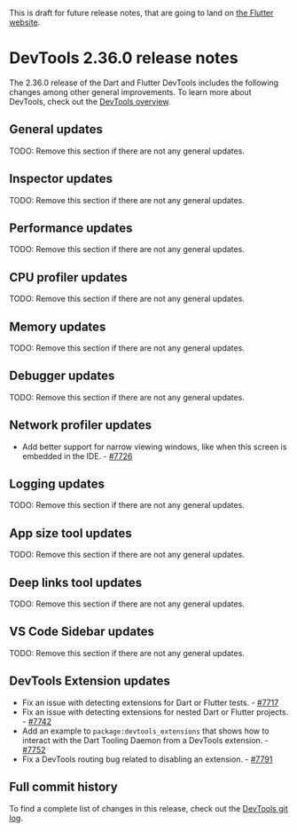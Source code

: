 This is draft for future release notes, that are going to land on
[the Flutter website](https://docs.flutter.dev/tools/devtools/release-notes).

# DevTools 2.36.0 release notes

The 2.36.0 release of the Dart and Flutter DevTools
includes the following changes among other general improvements.
To learn more about DevTools, check out the
[DevTools overview](/tools/devtools/overview).

## General updates

TODO: Remove this section if there are not any general updates.

## Inspector updates

TODO: Remove this section if there are not any general updates.

## Performance updates

TODO: Remove this section if there are not any general updates.

## CPU profiler updates

TODO: Remove this section if there are not any general updates.

## Memory updates

TODO: Remove this section if there are not any general updates.

## Debugger updates

TODO: Remove this section if there are not any general updates.

## Network profiler updates

* Add better support for narrow viewing windows, like when this
screen is embedded in the IDE. - [#7726](https://github.com/flutter/devtools/pull/7726)

## Logging updates

TODO: Remove this section if there are not any general updates.

## App size tool updates

TODO: Remove this section if there are not any general updates.

## Deep links tool updates

TODO: Remove this section if there are not any general updates.

## VS Code Sidebar updates

TODO: Remove this section if there are not any general updates.

## DevTools Extension updates

* Fix an issue with detecting extensions for Dart or Flutter
tests. - [#7717](https://github.com/flutter/devtools/pull/7717)
* Fix an issue with detecting extensions for nested Dart or Flutter
projects. - [#7742](https://github.com/flutter/devtools/pull/7742)
* Add an example to `package:devtools_extensions` that shows how to
interact with the Dart Tooling Daemon from a DevTools
extension. - [#7752](https://github.com/flutter/devtools/pull/7752)
* Fix a DevTools routing bug related to disabling an
extension. - [#7791](https://github.com/flutter/devtools/pull/7791)

## Full commit history

To find a complete list of changes in this release, check out the
[DevTools git log](https://github.com/flutter/devtools/tree/v2.36.0).
